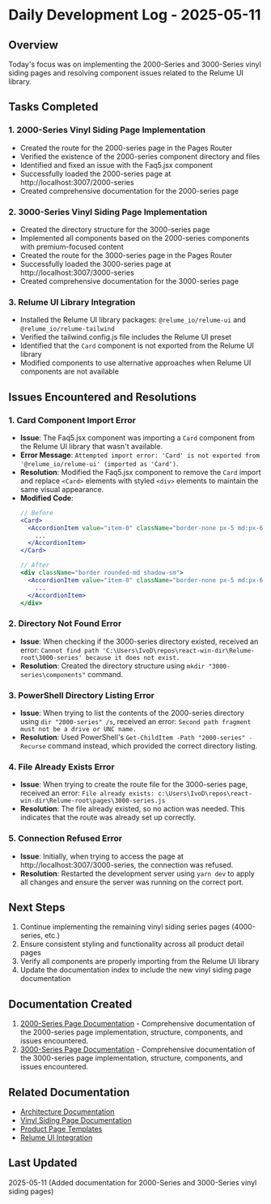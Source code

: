 # Daily Development Log - 2025-05-11

## Overview

Today's focus was on implementing the 2000-Series and 3000-Series vinyl siding pages and resolving component issues related to the Relume UI library.

## Tasks Completed

### 1. 2000-Series Vinyl Siding Page Implementation

- Created the route for the 2000-series page in the Pages Router
- Verified the existence of the 2000-series component directory and files
- Identified and fixed an issue with the Faq5.jsx component
- Successfully loaded the 2000-series page at http://localhost:3007/2000-series
- Created comprehensive documentation for the 2000-series page

### 2. 3000-Series Vinyl Siding Page Implementation

- Created the directory structure for the 3000-series page
- Implemented all components based on the 2000-series components with premium-focused content
- Created the route for the 3000-series page in the Pages Router
- Successfully loaded the 3000-series page at http://localhost:3007/3000-series
- Created comprehensive documentation for the 3000-series page

### 3. Relume UI Library Integration

- Installed the Relume UI library packages: `@relume_io/relume-ui` and `@relume_io/relume-tailwind`
- Verified the tailwind.config.js file includes the Relume UI preset
- Identified that the `Card` component is not exported from the Relume UI library
- Modified components to use alternative approaches when Relume UI components are not available

## Issues Encountered and Resolutions

### 1. Card Component Import Error

- **Issue**: The Faq5.jsx component was importing a `Card` component from the Relume UI library that wasn't available.
- **Error Message**: `Attempted import error: 'Card' is not exported from '@relume_io/relume-ui' (imported as 'Card')`.
- **Resolution**: Modified the Faq5.jsx component to remove the `Card` import and replace `<Card>` elements with styled `<div>` elements to maintain the same visual appearance.
- **Modified Code**:
  ```jsx
  // Before
  <Card>
    <AccordionItem value="item-0" className="border-none px-5 md:px-6">
      ...
    </AccordionItem>
  </Card>

  // After
  <div className="border rounded-md shadow-sm">
    <AccordionItem value="item-0" className="border-none px-5 md:px-6">
      ...
    </AccordionItem>
  </div>
  ```

### 2. Directory Not Found Error

- **Issue**: When checking if the 3000-series directory existed, received an error: `Cannot find path 'C:\Users\IvoD\repos\react-win-dir\Relume-root\3000-series' because it does not exist.`
- **Resolution**: Created the directory structure using `mkdir "3000-series\components"` command.

### 3. PowerShell Directory Listing Error

- **Issue**: When trying to list the contents of the 2000-series directory using `dir "2000-series" /s`, received an error: `Second path fragment must not be a drive or UNC name.`
- **Resolution**: Used PowerShell's `Get-ChildItem -Path "2000-series" -Recurse` command instead, which provided the correct directory listing.

### 4. File Already Exists Error

- **Issue**: When trying to create the route file for the 3000-series page, received an error: `File already exists: c:\Users\IvoD\repos\react-win-dir\Relume-root\pages\3000-series.js`
- **Resolution**: The file already existed, so no action was needed. This indicates that the route was already set up correctly.

### 5. Connection Refused Error

- **Issue**: Initially, when trying to access the page at http://localhost:3007/3000-series, the connection was refused.
- **Resolution**: Restarted the development server using `yarn dev` to apply all changes and ensure the server was running on the correct port.

## Next Steps

1. Continue implementing the remaining vinyl siding series pages (4000-series, etc.)
2. Ensure consistent styling and functionality across all product detail pages
3. Verify all components are properly importing from the Relume UI library
4. Update the documentation index to include the new vinyl siding page documentation

## Documentation Created

1. [2000-Series Page Documentation](../pages/vinyl-siding/2000-series-page-documentation.md) - Comprehensive documentation of the 2000-series page implementation, structure, components, and issues encountered.
2. [3000-Series Page Documentation](../pages/vinyl-siding/3000-series-page-documentation.md) - Comprehensive documentation of the 3000-series page implementation, structure, components, and issues encountered.

## Related Documentation

- [Architecture Documentation](../architecture/architecture-documentation.md)
- [Vinyl Siding Page Documentation](../pages/vinyl-siding/vinyl-siding-page-documentation.md)
- [Product Page Templates](../features/product-page-templates.md)
- [Relume UI Integration](../guides/relume-ui-integration.md)

## Last Updated

2025-05-11 (Added documentation for 2000-Series and 3000-Series vinyl siding pages)
